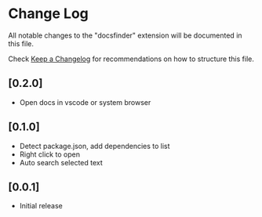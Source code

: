# Change Log

All notable changes to the "docsfinder" extension will be documented in this file.

Check [Keep a Changelog](http://keepachangelog.com/) for recommendations on how to structure this file.

## [0.2.0]
- Open docs in vscode or system browser

## [0.1.0]
- Detect package.json, add dependencies to list
- Right click to open
- Auto search selected text

## [0.0.1]
- Initial release